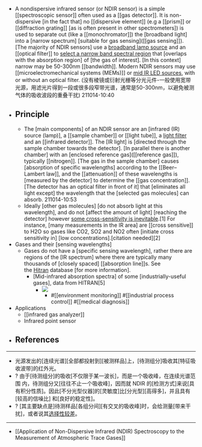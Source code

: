 - A nondispersive infrared sensor (or NDIR sensor) is a simple [[spectroscopic sensor]] often used as a [[gas detector]]. It is non-dispersive [in the fact that] no [[dispersive element]] (e.g a [[prism]] or [[diffraction grating]] [as is often present in other spectrometers]) is used to separate out (like a [[monochromator]]) the [broadband light] into a [narrow spectrum] [suitable for gas sensing]([[gas sensing]]). [The majority of NDIR sensors] use a [broadband lamp source](((DGS_qpGAz))) and an [[optical filter]] to [select a narrow band spectral region](((yPhhp_s3S))) that [overlaps with the absorption region] of [the gas of interest]. [In this context] narrow may be 50-300nm [[bandwidth]]. Modern NDIR sensors may use [[microelectromechanical systems (MEMs)]] or [mid IR LED sources](((LdpOLEgP1))), with or without an optical filter.
(没有棱镜或衍射光栅等分光元件-一般使用宽带光源，用滤光片得到一段或很多段窄带光谱，通常是50-300nm，以避免被测气体的吸收波段的重叠干扰)
211014-10:40
- ## Principle
    - The [main components] of an NDIR sensor are an [infrared (IR) source (lamp)], a [[sample chamber]] or [[light tube]], a [light filter](((wtRuwV5GZ))) and an [[infrared detector]]. The [IR light] is [directed through the sample chamber towards the detector]. [In parallel there is another chamber] with an [enclosed reference gas]([[reference gas]]), typically [[nitrogen]]. [The gas in the sample chamber] causes [absorption of specific wavelengths] according to the [[Beer–Lambert law]], and the [[attenuation]] of these wavelengths is [measured by the detector] to determine the [[gas concentration]]. [The detector has an optical filter in front of it] that [eliminates all light except] the wavelength that the [selected gas molecules] can absorb.
211014-10:53
    - Ideally [other gas molecules] [do not absorb light at this wavelength], and do not [affect the amount of light] [reaching the detector] however [some cross-sensitivity is inevitable]([[cross-sensitivity]]).[1] For instance, [many measurements in the IR area] are [[cross sensitive]] to H2O so gases like CO2, SO2 and NO2 often [initiate cross sensitivity in] [low concentrations].[citation needed][2]
- Gases and their [sensing wavelengths]
    - Gases do not have a [specific sensing wavelength], rather there are regions of the [IR spectrum] where there are typically many thousands of [closely spaced] [[absorption line]]s. See the [Hitran](https://en.wikipedia.org/wiki/HITRAN) database [for more information].
        - [Mid-infrared absorption spectra] of some [industrially-useful gases], data from HITRAN[5]
            - ![](https://upload.wikimedia.org/wikipedia/commons/thumb/3/34/Mid-infrared_absorption_spectra_of_Gases.png/1024px-Mid-infrared_absorption_spectra_of_Gases.png)
                - #[[environment monitoring]] #[[industrial process control]] #[[medical diagnosis]]
- Applications
    - [[infrared gas analyzer]]
    - Infrared point sensor
- References
    - 
- ---
- 光源发出的[连续光谱][全部都投射到][被测样品]上，[待测组分]吸收其[特征吸收波带]的红外光。
- ? 由于[待测组分]的吸收[不仅限于某一波长]，而是一个吸收峰，在连续光谱范围 内，待测组分又[往往不止一个吸收峰]，因而就 NDIR 的[检测方式]来说[具有积分性质]。因此[不分光型仪器]的[灵敏度]比[分光型][高得多]，并且具有[较高的信噪比] 和[良好的稳定性]。
- ? [其主要缺点是]待测样品[各组分间][有交叉的吸收峰]时，会给测量[带来干扰]，或者说其[选择性较差]([[selectivity]])。
- ---
- [[Application of Non-Dispersive Infrared (NDIR) Spectroscopy to the Measurement of Atmospheric Trace Gases]]
